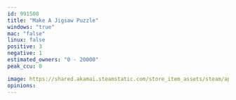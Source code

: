 ```yaml
---
id: 991500
title: "Make A Jigsaw Puzzle"
windows: "true"
mac: "false"
linux: false
positive: 3
negative: 1
estimated_owners: "0 - 20000"
peak_ccu: 0

image: https://shared.akamai.steamstatic.com/store_item_assets/steam/apps/991500/header.jpg?t=1590908339
opinions:
---
```

